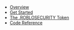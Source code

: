 - [Overview](index.md)
- [Get Started](get-started.md)
- [The .ROBLOSECURITY Token](roblosecurity.md)
- [Code Reference](reference/)

